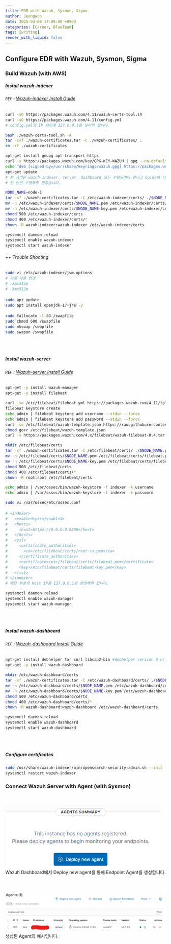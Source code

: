 ```yaml
---
title: EDR with Wazuh, Sysmon, Sigma
author: Jeongwon
date: 2025-03-08 17:09:00 +0900
categories: [Career, BlueTeam]
tags: [writing]
render_with_liquid: false
---
```

## Configure EDR with Wazuh, Sysmon, Sigma

### Build Wazuh (with AWS)

##### Install wazuh-indexer
###### `REF` : [Wazuh-indexer Install Guide](https://documentation.wazuh.com/current/installation-guide/wazuh-indexer/step-by-step.html)

```bash
curl -sO https://packages.wazuh.com/4.11/wazuh-certs-tool.sh
curl -sO https://packages.wazuh.com/4.11/config.yml
# config.yml의 IP 자리에 127.0.0.1을 넣어야 합니다. 
```

```bash
bash ./wazuh-certs-tool.sh -A
tar -cvf ./wazuh-certificates.tar -C ./wazuh-certificates/ .
rm -rf ./wazuh-certificates
```

```bash
apt-get install gnupg apt-transport-https
curl -s https://packages.wazuh.com/key/GPG-KEY-WAZUH | gpg --no-default-keyring --keyring gnupg-ring:/usr/share/keyrings/wazuh.gpg --import && chmod 644 /usr/share/keyrings/wazuh.gpg
echo "deb [signed-by=/usr/share/keyrings/wazuh.gpg] https://packages.wazuh.com/4.x/apt/ stable main" | tee -a /etc/apt/sources.list.d/wazuh.list
apt-get update
# 본 과정은 wazuh-indexer, server, dashboard 모두 수행되어야 한다고 Guide에 나와있지만,
# 한 번만 수행해도 괜찮습니다.
```

```bash
NODE_NAME=node-1
tar -xf ./wazuh-certificates.tar -C /etc/wazuh-indexer/certs/ ./$NODE_NAME.pem ./$NODE_NAME-key.pem ./admin.pem ./admin-key.pem ./root-ca.pem
mv -n /etc/wazuh-indexer/certs/$NODE_NAME.pem /etc/wazuh-indexer/certs/indexer.pem
mv -n /etc/wazuh-indexer/certs/$NODE_NAME-key.pem /etc/wazuh-indexer/certs/indexer-key.pem
chmod 500 /etc/wazuh-indexer/certs
chmod 400 /etc/wazuh-indexer/certs/*
chown -R wazuh-indexer:wazuh-indexer /etc/wazuh-indexer/certs
```

```bash
systemctl daemon-reload
systemctl enable wazuh-indexer
systemctl start wazuh-indexer
```

###### ++ Trouble Shooting

```bash
sudo vi /etc/wazuh-indexer/jvm.options
# 아래 내용 변경
# -Xms512m
# -Xmx512m

sudo apt update
sudo apt install openjdk-17-jre -y

sudo fallocate -l 8G /swapfile
sudo chmod 600 /swapfile
sudo mkswap /swapfile
sudo swapon /swapfile
```

<br><br>

##### Install wazuh-server
###### `REF` : [Wazuh-server Install Guide](https://documentation.wazuh.com/current/installation-guide/wazuh-server/step-by-step.html)

```bash
apt-get -y install wazuh-manager
apt-get -y install filebeat
```

```bash
curl -so /etc/filebeat/filebeat.yml https://packages.wazuh.com/4.11/tpl/wazuh/filebeat/filebeat.yml
filebeat keystore create
echo admin | filebeat keystore add username --stdin --force
echo admin | filebeat keystore add password --stdin --force
curl -so /etc/filebeat/wazuh-template.json https://raw.githubusercontent.com/wazuh/wazuh/v4.11.0/extensions/elasticsearch/7.x/wazuh-template.json
chmod go+r /etc/filebeat/wazuh-template.json
curl -s https://packages.wazuh.com/4.x/filebeat/wazuh-filebeat-0.4.tar.gz | tar -xvz -C /usr/share/filebeat/module
```

```bash
mkdir /etc/filebeat/certs
tar -xf ./wazuh-certificates.tar -C /etc/filebeat/certs/ ./$NODE_NAME.pem ./$NODE_NAME-key.pem ./root-ca.pem
mv -n /etc/filebeat/certs/$NODE_NAME.pem /etc/filebeat/certs/filebeat.pem
mv -n /etc/filebeat/certs/$NODE_NAME-key.pem /etc/filebeat/certs/filebeat-key.pem
chmod 500 /etc/filebeat/certs
chmod 400 /etc/filebeat/certs/*
chown -R root:root /etc/filebeat/certs
```

```bash
echo admin | /var/ossec/bin/wazuh-keystore -f indexer -k username
echo admin | /var/ossec/bin/wazuh-keystore -f indexer -k password
```

```bash
sudo vi /var/ossec/etc/ossec.conf

# <indexer>
#   <enabled>yes</enabled>
#   <hosts>
#     <host>https://0.0.0.0:9200</host>
#   </hosts>
#   <ssl>
#     <certificate_authorities>
#       <ca>/etc/filebeat/certs/root-ca.pem</ca>
#     </certificate_authorities>
#     <certificate>/etc/filebeat/certs/filebeat.pem</certificate>
#     <key>/etc/filebeat/certs/filebeat-key.pem</key>
#   </ssl>
# </indexer>
# 해당 부분의 host IP를 127.0.0.1로 변경해야 합니다.
```

```bash
systemctl daemon-reload
systemctl enable wazuh-manager
systemctl start wazuh-manager
```

<br><br>

##### Install wazuh-dashboard
###### `REF` : [Wazuh-dashboard Install Guide](https://documentation.wazuh.com/current/installation-guide/wazuh-dashboard/step-by-step.html)

```bash
apt-get install debhelper tar curl libcap2-bin #debhelper version 9 or later
apt-get -y install wazuh-dashboard
```

```bash
mkdir /etc/wazuh-dashboard/certs
tar -xf ./wazuh-certificates.tar -C /etc/wazuh-dashboard/certs/ ./$NODE_NAME.pem ./$NODE_NAME-key.pem ./root-ca.pem
mv -n /etc/wazuh-dashboard/certs/$NODE_NAME.pem /etc/wazuh-dashboard/certs/dashboard.pem
mv -n /etc/wazuh-dashboard/certs/$NODE_NAME-key.pem /etc/wazuh-dashboard/certs/dashboard-key.pem
chmod 500 /etc/wazuh-dashboard/certs
chmod 400 /etc/wazuh-dashboard/certs/*
chown -R wazuh-dashboard:wazuh-dashboard /etc/wazuh-dashboard/certs
```

```bash
systemctl daemon-reload
systemctl enable wazuh-dashboard
systemctl start wazuh-dashboard
```

<br><br>

##### Configure certificates

```bash
sudo /usr/share/wazuh-indexer/bin/opensearch-security-admin.sh --init
systemctl restart wazuh-indexer
```

### Connect Wazuh Server with Agent (with Sysmon)
<br><br>
![image](assets/img/edr-with-wazuh-sysmon-sigma/deploy_agent.png)
<br>
Wazuh Dashboard에서 Deploy new agent를 통해 Endpoint Agent를 생성합니다.

<br><br>
![image](assets/img/edr-with-wazuh-sysmon-sigma/created_agent.png)
생성된 Agent의 예시입니다.





